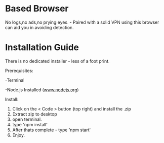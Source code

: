 # Based Browser

No logs,no ads,no prying eyes. - Paired with a solid VPN using this browser can aid you in avoiding detection.

# Installation Guide

There is no dedicated installer - less of a foot print. 

Prerequisites: 

-Terminal 

-Node.js Installed (www.nodejs.org)

Install:
1. Click on the < Code > button (top right) and install the .zip
2. Extract zip to desktop
3. open terminal.
4. type 'npm install'
5. After thats complete - type 'npm start'
6. Enjoy.
